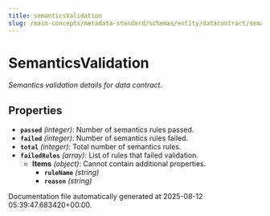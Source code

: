 ```yaml
---
title: semanticsValidation
slug: /main-concepts/metadata-standard/schemas/entity/datacontract/semanticsvalidation
---
```


# SemanticsValidation

*Semantics validation details for data contract.*

## Properties

- **`passed`** *(integer)*: Number of semantics rules passed.
- **`failed`** *(integer)*: Number of semantics rules failed.
- **`total`** *(integer)*: Total number of semantics rules.
- **`failedRules`** *(array)*: List of rules that failed validation.
  - **Items** *(object)*: Cannot contain additional properties.
    - **`ruleName`** *(string)*
    - **`reason`** *(string)*


Documentation file automatically generated at 2025-08-12 05:39:47.683420+00:00.
